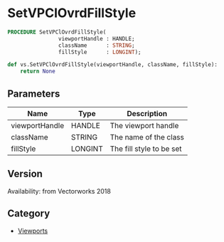 # SetVPClOvrdFillStyle

```pascal
PROCEDURE SetVPClOvrdFillStyle(
				viewportHandle : HANDLE;
				className      : STRING;
				fillStyle      : LONGINT);
```

```python
def vs.SetVPClOvrdFillStyle(viewportHandle, className, fillStyle):
    return None
```

## Parameters
|Name|Type|Description|
|---|---|---|
|viewportHandle|HANDLE|The viewport handle|
|className|STRING|The name of the class|
|fillStyle|LONGINT|The fill style to be set|

## Version
Availability: from Vectorworks 2018

## Category
* [Viewports](../Categories/Viewports.md)
